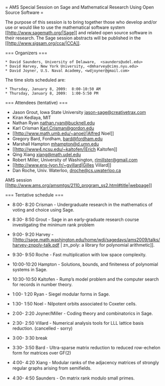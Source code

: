 = AMS Special Session on Sage and Mathematical Research Using Open Source Software =

 The purpose of this session is to bring together those who develop and/or use or would like to use the mathematical software system [[http://www.sagemath.org/|Sage]] and related open source software in their research. The Sage session abstracts will be published in the [[http://www.sigsam.org/cca/|CCA]].


=== Organizers ===

    * David Saunders, University of Delaware,  <saunders@udel.edu>
    * David Harvey, New York University, <dmharvey@cims.nyu.edu>
    * David Joyner, U.S. Naval Academy, <wdjoyner@gmail.com>

The time slots scheduled are: 
  
    * Thursday, January 8, 2009:  8:00-10:50 AM
    * Thursday, January 8, 2009:  1:00-5:50 PM

=== Attendees (tentative) ===

 * Jason Grout, Iowa State University <jason-sage@creativetrax.com>
 * Kiran Kedlaya, MIT
 * Nathan Ryan <nathan.ryan@bucknell.edu>
 * Karl Crisman <Karl.Crisman@gordon.edu>
 * [[http://www.math.umb.edu/~anoel/|Alfred Noel]]
 * Gregory Bard, Fordham, <bard@fordham.edu>
 * Marshall Hampton <mhampton@d.umn.edu>
 * [[http://www4.ncsu.edu/~kaltofen/|Erich Kaltofen]]
 * Qing Xiang <xiang@math.udel.edu>
 * Robert Miller, University of Washington, <rlmillster@gmail.com>
 * [[http://www.ens-lyon.fr/~gvillard|Gilles Villard]]
 * Dan Roche, Univ. Waterloo, droche@cs.uwaterloo.ca

AMS session [[http://www.ams.org/amsmtgs/2110_program_ss2.html#title|webpage]]

=== Tentative schedule ===

 * 8:00- 8:20 Crisman - Undergraduate research in the mathematics of voting and choice using Sage.
 * 8:30- 8:50 Grout - Sage in an early-graduate research course investigating the minimum rank problem
 * 9:00- 9:20 Harvey - [[http://sage.math.washington.edu/home/wdj/sagedays/ams2009/talks/harvey-znpoly-talk.pdf | zn_poly: a library for polynomial arithmetic]].
 * 9:30- 9:50 Roche - Fast multiplication with low space complexity.
 * 10:00-10:20 Hampton - Solutions, bounds, and finiteness of polynomial systems in  Sage.
 * 10:30-10:50 Kaltofen - Rump’s model problem and the computer search for records in number theory.

 * 1:00- 1:20 Ryan - Siegel modular forms in Sage.
 * 1:30- 1:50 Noel - Nilpotent orbits associated to Coxeter cells.
 * 2:00- 2:20 Joyner/Miller - Coding theory and combinatorics in Sage.
 * 2:30- 2:50 Villard - Numerical analysis tools for LLL lattice basis reduction. (cancelled - sorry)
 * 3:00- 3:30 break
 * 3:30- 3:50 Bard - Ultra-sparse matrix reduction to reduced row-echelon form for matrices over GF(2)
 * 4:00- 4:20 Xiang - Modular ranks of the adjacency matrices of strongly regular graphs arising from semiﬁelds.
 * 4:30- 4:50 Saunders - On matrix rank modulo small primes.

